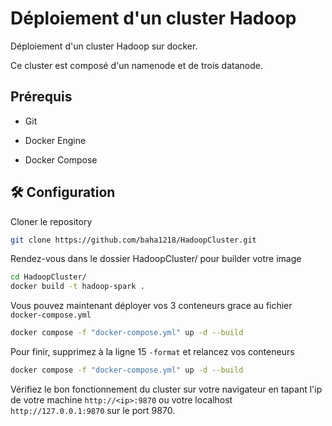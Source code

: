 
# Déploiement d'un cluster Hadoop

Déploiement d'un cluster Hadoop sur docker.

Ce cluster est composé d'un namenode et de trois datanode.


## Prérequis

- Git

- Docker Engine

- Docker Compose


## 🛠 Configuration



Cloner le repository

```bash
git clone https://github.com/baha1218/HadoopCluster.git
```

Rendez-vous dans le dossier HadoopCluster/ pour builder votre image

```bash
cd HadoopCluster/
docker build -t hadoop-spark .
```

Vous pouvez maintenant déployer vos 3 conteneurs grace au fichier `docker-compose.yml`

```bash
docker compose -f "docker-compose.yml" up -d --build
```

Pour finir, supprimez à la ligne 15 `-format` et relancez vos conteneurs

```bash
docker compose -f "docker-compose.yml" up -d --build
```
Vérifiez le bon fonctionnement du cluster sur votre navigateur en tapant l'ip de votre machine `http://<ip>:9870` ou votre localhost `http://127.0.0.1:9870` sur le port 9870.

